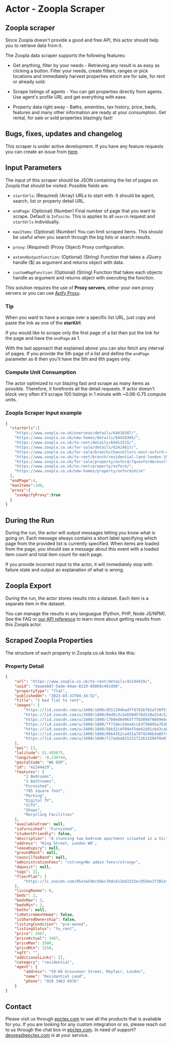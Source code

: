 # Actor - Zoopla Scraper

## Zoopla scraper

Since Zoopla doesn't provide a good and free API, this actor should help you to retrieve data from it.

The Zoopla data scraper supports the following features:

-   Get anything, filter by your needs - Retrieving any result is as easy as clicking a button. Filter your needs, create filters, ranges or pick locations and immediately harvest properties which are for sale, for rent or already sold.

-   Scrape listings of agents - You can get properties directly from agents. Use agent's profile URL and get everything with ease.

-   Property data right away - Baths, amenities, tax history, price, beds, features and many other information are ready at your consumption. Get rental, for sale or sold properties blazingly fast!

## Bugs, fixes, updates and changelog

This scraper is under active development. If you have any feature requests you can create an issue from [here](https://github.com/epctex/zoopla-scraper/issues).

## Input Parameters

The input of this scraper should be JSON containing the list of pages on Zoopla that should be visited. Possible fields are:

- `startUrls`: (Required) (Array) URLs to start with. It should be agent, search, list or property detail URL.

- `endPage`: (Optional) (Number) Final number of page that you want to scrape. Default is `Infinite`. This is applies to all `search` request and `startUrls` individually.

- `maxItems`: (Optional) (Number) You can limit scraped items. This should be useful when you search through the big lists or search results.

- `proxy`: (Required) (Proxy Object) Proxy configuration.

- `extendOutputFunction`: (Optional) (String) Function that takes a JQuery handle ($) as argument and returns object with data.

- `customMapFunction`: (Optional) (String) Function that takes each objects handle as argument and returns object with executing the function.


This solution requires the use of **Proxy servers**, either your own proxy servers or you can use [Apify Proxy](https://www.apify.com/docs/proxy).

### Tip

When you want to have a scrape over a specific list URL, just copy and paste the link as one of the **startUrl**.

If you would like to scrape only the first page of a list then put the link for the page and have the `endPage` as 1.

With the last approach that explained above you can also fetch any interval of pages. If you provide the 5th page of a list and define the `endPage` parameter as 6 then you'll have the 5th and 6th pages only.

### Compute Unit Consumption

The actor optimized to run blazing fast and scrape as many items as possible. Therefore, it forefronts all the detail requests. If actor doesn't block very often it'll scrape 100 listings in 1 minute with ~0.06-0.75 compute units.

### Zoopla Scraper Input example

```json
{
  "startUrls":[
    "https://www.zoopla.co.uk/overseas/details/64410387/",
    "https://www.zoopla.co.uk/new-homes/details/64410305/",
    "https://www.zoopla.co.uk/to-rent/details/64411515/",
    "https://www.zoopla.co.uk/for-sale/details/62414617/",
    "https://www.zoopla.co.uk/for-sale/branch/chancellors-east-oxford-oxford-13801/",
    "https://www.zoopla.co.uk/to-rent/branch/residential-land-london-19482/",
    "https://www.zoopla.co.uk/for-sale/property/oxford/?q=oxford&results_sort=newest_listings&search_source=for-sale",
    "https://www.zoopla.co.uk/to-rent/property/oxford/",
    "https://www.zoopla.co.uk/new-homes/property/oxfordshire"
  ],
  "endPage":4,
  "maxItems":100,
  "proxy":{
    "useApifyProxy":true
  }
}
```

## During the Run

During the run, the actor will output messages letting you know what is going on. Each message always contains a short label specifying which page from the provided list is currently specified.
When items are loaded from the page, you should see a message about this event with a loaded item count and total item count for each page.

If you provide incorrect input to the actor, it will immediately stop with failure state and output an explanation of what is wrong.

## Zoopla Export

During the run, the actor stores results into a dataset. Each item is a separate item in the dataset.

You can manage the results in any languague (Python, PHP, Node JS/NPM). See the FAQ or <a href="https://www.apify.com/docs/api" target="blank">our API reference</a> to learn more about getting results from this Zoopla actor.

## Scraped Zoopla Properties

The structure of each property in Zoopla.co.uk looks like this:

### Property Detail

```json
{
	"url": "https://www.zoopla.co.uk/to-rent/details/42244429/",
	"uuid": "daaeeb87-5ade-44ae-8229-05069c491498",
	"propertyType": "flat",
	"publishedOn": "2023-03-31T04:34:52",
	"title": "2 bed flat to rent",
	"images": [
		"https://lid.zoocdn.com/u/2400/1800/d5512046adffd7816f82af30f5f6d243602bc6fd.jpg",
		"https://lid.zoocdn.com/u/2400/1800/8ed9c3c2eb584576d129a214c52a2124369e860b.jpg",
		"https://lid.zoocdn.com/u/2400/1800/17b0ed64963f7fb589df6669ebda44587e075497.jpg",
		"https://lid.zoocdn.com/u/2400/1800/7f73dec2dee4cc63f36095a7b382d761fb48c076.jpg",
		"https://lid.zoocdn.com/u/2400/1800/5bb32c4f99af5de61b91c6d3cab95ec71d412eca.jpg",
		"https://lid.zoocdn.com/u/2400/1800/06b4352ca431a7074246b3a85fc57c777b7af116.jpg",
		"https://lid.zoocdn.com/u/2400/1800/f17aeba815231722612584f0a91a99ecd334b5fb.jpg"
	],
	"poi": [],
	"latitude": 51.493675,
	"longitude": -0.239744,
	"postalCode": "W6 0SP",
	"id": "42244429",
	"features": [
		"2 Bedrooms",
		"2 Bathrooms",
		"Furnished",
		"785 square foot",
		"Parking",
		"Digital TV",
		"CCTV",
		"Shops",
		"Recycling Facilities"
	],
	"availableFrom": null,
	"isFurnished": "Furnished",
	"studentFriendly": false,
	"description": "A stunning two bedroom apartment situated in a Victorian red brick building in the Ravenscourt Park conservation area.<br><br>This second floor apartment comprises two double bedrooms with the master benefiting from an en-suite bathroom, modern second bathroom, and an open plan spacious kitchen/reception room allowing great space for entertaining.<br><br>The apartment has recently been renovated to the highest specification and is set over 633 sq. Ft. It benefits from wood flooring throughout, along with pre cabled Sky TV as well as Cat 4 cables for internet connections.<br><br>Residential Land is the owner and managing agent of this property. All of our tenants benefit from a dedicated on-site or building manager who is on hand to assist with any property related issues. We also employ a dedicated team of maintenance experts and provide a 24-hour emergency helpline.<br><br>Financial Summary:<br><br>• Holding Deposit= £800 (1 week’s rent- this is taken off the total security deposit)<br>• Security Deposit= £2,666.67 (1 calendar month’s rent, less holding deposit)<br>• 1 calendar months rent= £3,466.67<br><br>Total amount payable= £6,933.33<br><br>Council Tax band- E<br>EPC rating- C<br><br>* Spacious and bright<br><br>* Period features<br><br>* Key entry phone<br><br>* 24 hour maintenance service<br><br>* Dedicated building manager<br><br>* Available furnished or unfurnished",
	"address": "King Street, London W6",
	"leaseExpiry": null,
	"groundRent": null,
	"councilTaxBand": null,
	"administrationFees": "<strong>No admin fees</strong>",
	"deposit": null,
	"tags": [],
	"floorPlan": [
		"https://lc.zoocdn.com/85e3a5dbc5bbc39dc611bd3332ec9556e1f302af.jpg"
	],
	"livingRooms": 0,
	"beds": 2,
	"bedsMax": 2,
	"bedsMin": 2,
	"baths": null,
	"isRetirementHome": false,
	"isSharedOwnership": false,
	"listingCondition": "pre-owned",
	"listingStatus": "to_rent",
	"price": 3467,
	"priceActual": 3467,
	"priceMax": 3500,
	"priceMin": 3250,
	"sqft": "",
	"additionalLinks": [],
	"category": "residential",
	"agent": {
		"address": "59-60 Grosvenor Street, Mayfair, London",
		"name": "Residential Land",
		"phone": "020 3463 6976"
	}
}
```

## Contact
Please visit us through [epctex.com](https://epctex.com) to see all the products that is available for you. If you are looking for any custom integration or so, please reach out to us through the chat box in [epctex.com](https://epctex.com). In need of support? [devops@epctex.com](mailto:devops@epctex.com) is at your service.

